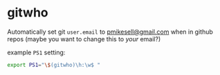 # gitwho

Automatically set git `user.email` to pmikesell@gmail.com when in github repos (maybe you want to change this to *your* email?)

example `PS1` setting:

```bash
export PS1="\$(gitwho)\h:\w$ "
```
